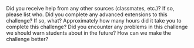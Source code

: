 Did you receive help from any other sources (classmates, etc.)? If so, please list who.
Did you complete any advanced extensions to this challenge? If so, what?
Approximately how many hours did it take you to complete this challenge?
Did you encounter any problems in this challenge we should warn students about in the future? How can we make the challenge better?